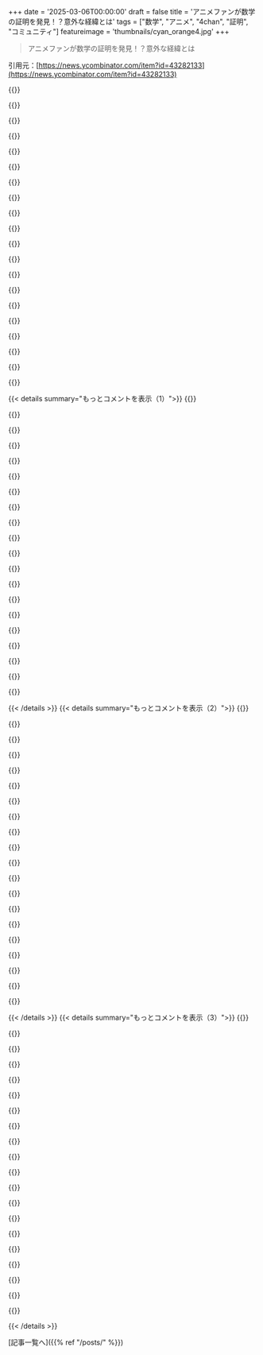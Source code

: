 +++
date = '2025-03-06T00:00:00'
draft = false
title = 'アニメファンが数学の証明を発見！？意外な経緯とは'
tags = ["数学", "アニメ", "4chan", "証明", "コミュニティ"]
featureimage = 'thumbnails/cyan_orange4.jpg'
+++

> アニメファンが数学の証明を発見！？意外な経緯とは

引用元：[https://news.ycombinator.com/item?id=43282133](https://news.ycombinator.com/item?id=43282133)

{{<matomeQuote body="過去の議論を見ると、元々の質問は4chanの/sci/に投稿されたもので、アニメ板ではないと。この記事で言われているのは誤解みたい。これは数学コミュニティへの質問でアニメのネタを使っていて、実際にはアニメファンが楽しんでるだけじゃなくて、数学に詳しい人たちが難しい問題に挑戦してるんだ。一人はstackexchangeの質問を引用していて、解決できたらarxivに投稿すると言ってたよ。" userName="wodenokoto" createdAt="2025-03-07T07:26:35" color="#785bff">}}

{{<matomeQuote body="この誤解の責任は私にあるかも。最初は証明が4chanから来てるとは気づかなかった。Nathaniel Johnstonが公式のWikiaで証明を見つけたんだ。それをツイートした時、”アニメに関するWikiの匿名ユーザーが最小のsuperpermutationsの下限を証明した”って言ったけど、当時のWikiaは確かにアニメ中心だった。アニメの観点が誇張されすぎたかもだけど、証明者は数学者じゃないし、一般的な形で結果を発表したいとも思ってないから、こういう結果がここから出るのは意外だよ。" userName="robinhouston" createdAt="2025-03-07T13:58:42" color="#785bff">}}

{{<matomeQuote body="＞Nathaniel Johnstonが現在の証明をWikiaで見つけた<br>そのWikiaは4chanの公式/sci/ Wikiaだよ。" userName="throwaway37725" createdAt="2025-03-07T15:11:25" color="">}}

{{<matomeQuote body="4chanの/sci/は本当に伝統的な研究とアカデミアの中心地なの？アニメファンが描いてる区分で混乱してしまうよ。" userName="nativeit" createdAt="2025-03-10T11:50:31" color="">}}

{{<matomeQuote body="私の説明はWikiaを知らない人向けだったから、誤解を招く表現になったかも。もっと注意深く言えばよかった。理解している人にはおかしく聞こえたかもしれない。" userName="robinhouston" createdAt="2025-03-07T15:28:15" color="">}}

{{<matomeQuote body="それに関しては、広く注目されるきっかけを作ってくれてありがとう！" userName="wodenokoto" createdAt="2025-03-09T15:23:23" color="">}}

{{<matomeQuote body="これはよくある誤解で、4chanでアニメの画像に文句を言うことが多い。4chanは主にアニメファン向けだから、あらゆる板でアニメ関連の投稿が普通なのに対して、他の話題が持ち込まれるのは受け入れられない。4chanは自由だから、アニメ好きじゃない人が文句を言ってるのがいるけど、無視されてるか反発されてるよ。確かに私も数年訪れていないから、文化的に少し変わったかもだけど、当時はまだアニメコミュニティがしっかりしてたよ。" userName="Ferret7446" createdAt="2025-03-08T07:41:42" color="">}}

{{<matomeQuote body="4chanをアニメ板と呼ぶのは正しいと思う。2chanのコピーから始まったから、アニメ中心だった。サイトのカタログをざっと見ればアニメの反応画像が出てくる確率が高いよ。" userName="ergl" createdAt="2025-03-07T16:59:03" color="">}}

{{<matomeQuote body="確かに。逆に言うと、多くの/sci/の人はアニメとは結びつきたくないって思ってるかも。" userName="VVilhelmsen" createdAt="2025-03-07T08:37:30" color="">}}

{{<matomeQuote body="Redditのようにサイト全体で支配するハイヴマインドはなく、4chanは特定のコミュニティに分かれている。/b/や/pol/、r9kやオタク関連を無視すれば、古いインターネットを思い起こさせる質の良いコミュニティが見つかる。/sci/、/mu/、/biz/、/fit/はたまにいい瞬間があるね。" userName="swarnie" createdAt="2025-03-07T10:56:14" color="">}}

{{<matomeQuote body="まぁ、/t/で出てくるコンテンツはデータホーディングやロストメディア的にはすごく興味深いよね。たしか、あるポスターがセルビアのニッチな朝のアニメを全部デジタル化してたことを覚えてる。法律的な配信方法には漏れが多いし。" userName="lmpdev" createdAt="2025-03-07T10:58:45" color="#785bff">}}

{{<matomeQuote body="/biz/には良い瞬間があるとは自信持って言えるね。" userName="yifanl" createdAt="2025-03-07T16:30:49" color="">}}

{{<matomeQuote body="cryptoの登場でそのボードが崩壊したんだよね。" userName="Winmillion" createdAt="2025-03-07T21:16:33" color="">}}

{{<matomeQuote body="＞”weebの話は無視しろ”<br>4chanでそれするのは無理だよ。" userName="ChrisRR" createdAt="2025-03-07T13:52:30" color="">}}

{{<matomeQuote body="＞”weebの話は無視しろ”<br>出て行け。" userName="mahoho" createdAt="2025-03-07T14:06:54" color="">}}

{{<matomeQuote body="つまらないイスラエル/アメリカのボイコットの連中には、グラフィックスカードのベンチマークスレから出て行ってほしいけど、現実にはそうはいかないよね。そういうわけで、weebの話を無視すれば4chanの他のボードを使えるけど。" userName="swarnie" createdAt="2025-03-07T17:50:30" color="">}}

{{<matomeQuote body="最初の意図はアニメファンが他のファンと話すための場所だったんだよね。でも時間が経つにつれて、ボード文化はアニメとあまり関係なくなっちゃった。" userName="Arnavion" createdAt="2025-03-07T19:52:10" color="#ff5733">}}

{{<matomeQuote body="でも、アニメのウェブサイトだしね。" userName="tempaccount420" createdAt="2025-03-07T12:07:23" color="">}}

{{<matomeQuote body="どういうこと？あれは長い間、一般的な画像掲示板だよ。" userName="Sharlin" createdAt="2025-03-07T12:13:28" color="">}}

{{<matomeQuote body="2chanのオフシュートとしての伝統があるから、''otaku''文化はほとんどのボードに影響を与え続けてるんだよね。矛盾してるわけじゃないんだ。" userName="corimaith" createdAt="2025-03-07T14:25:55" color="#ff5c5c">}}

{{< details summary="もっとコメントを表示（1）">}}
{{<matomeQuote body="4chanの情報はRedditより価値があると思う。Redditはエコーチェンバーが多くて無駄な情報が多いし。" userName="MangoCoffee" createdAt="2025-03-07T14:54:30" color="">}}

{{<matomeQuote body="情報を見つけるのが問題なんだ。スレッドが死ぬと再度見つけるのは大変だし、時間が経つと似たスレッドに埋もれちゃう。ユーザーによる検索も匿名だから難しいし、同じ内容のリポストも多いから厳しい。古いスレを復元しようとするのは無駄だよ。" userName="tumsfestival" createdAt="2025-03-08T14:55:11" color="">}}

{{<matomeQuote body="この投稿のアーカイブはmathsci.wikia.comのページにあるよ：<br>https://warosu.org/sci/thread/S3751105#p3751197" userName="Arnavion" createdAt="2025-03-07T19:07:46" color="">}}

{{<matomeQuote body="以前の議論はこちら：<br>https://news.ycombinator.com/item?id=18292061<br>https://news.ycombinator.com/item?id=23968618<br>https://news.ycombinator.com/item?id=39325146<br>こちらも見てみて：<br>https://mathsci.fandom.com/wiki/The_Haruhi_Problem<br>https://en.wikipedia.org/wiki/Superpermutation#Lower_bounds,..." userName="layer8" createdAt="2025-03-06T16:56:33" color="#ff33a1">}}

{{<matomeQuote body="すごい、知らなかった！ありがとう！マクロ展開したやつもあるよ：<br>暗号を解いてスーパー順列の隠れた秘密を探る<br>- <br>https://news.ycombinator.com/item?id=39325146<br>・2024年2月（コメント数：8）<br>ミステリーな数学の天才と小説家が順列問題を進める<br>- <br>https://news.ycombinator.com/item?id=36191831<br>・2023年6月（コメント数：92）<br>匿名の4chanの投稿が25年の数学パズルを解く手助けをした（2018年）<br>- <br>https://news.ycombinator.com/item?id=23968618<br>・2020年7月（コメント数：7）<br>誰も4chanの数学者を引用できない<br>- <br>https://news.ycombinator.com/item?id=18292061<br>・2018年10月（コメント数：198）<br>他のスレッドがあったら教えて、ここに追加するよ。" userName="dang" createdAt="2025-03-06T21:43:33" color="#785bff">}}

{{<matomeQuote body="これらのスレッドは特定の順番で見た方がいいのかな？" userName="nash" createdAt="2025-03-07T04:13:34" color="">}}

{{<matomeQuote body="全部試して、どれが一番いいか見てみようぜ。" userName="yccs27" createdAt="2025-03-07T11:02:31" color="">}}

{{<matomeQuote body="安心して、ここで使える便利な証明があるから..." userName="app13" createdAt="2025-03-07T14:21:30" color="">}}

{{<matomeQuote body="Fandomのリンクの右上の画像は、4chanのスレッドで投稿されたものだよ。多くの投稿に含まれていなくて残念だ。キャラはThe Melancholy of Haruhi SuzumiyaじゃなくてSteins;Gateのものだね。:  https://steins-gate.fandom.com/wiki/Kurisu_Makise" userName="Izkata" createdAt="2025-03-06T18:51:44" color="">}}

{{<matomeQuote body="白板の前にいるKurisuと”You should be able to solve this”の画像はかなり有名な投稿形式だね。" userName="Hamuko" createdAt="2025-03-06T19:59:34" color="">}}

{{<matomeQuote body="この記事の素晴らしい著者はManon Bischoffだと知って驚かないよ。彼女のSpektrum.deでの執筆を何年も読んでるけど、いつも素晴らしい。彼女の記事のリストはここにあるよ: https://www.spektrum.de/profil/bischoff/manon/1486871" userName="lqet" createdAt="2025-03-06T20:34:48" color="#38d3d3">}}

{{<matomeQuote body="記事に登場している他のアマチュア数学者がGreg Eganって知って驚いてるよ。彼の個人サイトはここだ: https://www.gregegan.net/。彼は現代ハードSF作家の中で最高の一人だよ。" userName="cloudbonsai" createdAt="2025-03-07T02:30:28" color="#38d3d3">}}

{{<matomeQuote body="彼はおそらく世界で最高のレクリエーション数学者の一人だね。彼のウェブサイトやMastodonをフォローしていればわかるよ。" userName="senderista" createdAt="2025-03-07T04:51:02" color="">}}

{{<matomeQuote body="時々HNでは、どの投稿がアストロターフィングなのかわからないことがあるよ。褒め言葉が超ニッチで関連性が薄くて、自分にはすごく見えるからね。" userName="hackernewds" createdAt="2025-03-07T06:11:02" color="">}}

{{<matomeQuote body="時にはいいよね。やる気が出てGreg Eganのノンフィクション書籍のリストを見つけたよ: https://www.gregegan.net/BIBLIOGRAPHY/Bibliography.html#NonF...。シリーズ”Winning Ways for Your Mathematical Plays（様々な著者）”がもう少し安くなるのを待ってるんだ。" userName="turtleyacht" createdAt="2025-03-07T18:13:34" color="">}}

{{<matomeQuote body="＞best recreational mathematicians in the world<br>それって何を含むの？数学が得意ってこと？それとも新しい研究や定理を考え出してるの？" userName="Suppafly" createdAt="2025-03-10T18:17:21" color="">}}

{{<matomeQuote body="彼は頭の中でJohn BaezやDan Christensenと共著で数学・物理の論文を書いているよ。他にもあると思うよ。" userName="senderista" createdAt="2025-03-11T04:22:53" color="">}}

{{<matomeQuote body="Schild's Ladderは俺のお気に入りだよ。" userName="asystole" createdAt="2025-03-07T13:08:32" color="">}}

{{<matomeQuote body="どれも好きだけど、Permutation Cityが特に好きだな。" userName="jamiek88" createdAt="2025-03-07T07:59:07" color="">}}

{{<matomeQuote body="今日の話題にピッタリだね。" userName="lupire" createdAt="2025-03-07T14:16:21" color="">}}


{{< /details >}}
{{< details summary="もっとコメントを表示（2）">}}
{{<matomeQuote body="複雑な数学の概念をここまで楽しくわかりやすくする才能、すごいね。リンクもシェアしてくれてありがとう！" userName="ErigmolCt" createdAt="2025-03-07T06:41:47" color="#785bff">}}

{{<matomeQuote body="Scientific Americanが選んだ記事の画像は、Melancholy of Haruhi Suzumiyaのプロジェクトからじゃなくて、もっとマイナーなAokana - Four Rhythms Across the Blueからだね。" userName="trothamel" createdAt="2025-03-06T19:29:59" color="">}}

{{<matomeQuote body="彼らはHaruhiのショーの例を使ってるけど、ファンは全エピソードを順番に見るわけじゃないし、Endless 8、つまり8話が時間ループしてるのに注目してほしい。リサーチが本当にひどいね。" userName="endless8" createdAt="2025-03-07T01:32:38" color="">}}

{{<matomeQuote body="一定の真実があって、放送順と実際の時間順、原作の順番が全然違うんだよね。放送順が主な例外だと思う。Endless Eightの8話を他のエピソードの中で見るのは意味がないと思うよ。" userName="prophesi" createdAt="2025-03-07T02:48:49" color="#ff5c5c">}}

{{<matomeQuote body="Haruhiシリーズはエピソードがバラバラで放送順も時系列と関係ないってことで有名だよね。" userName="Maken" createdAt="2025-03-07T12:01:57" color="">}}

{{<matomeQuote body="確か、オリジナル放送は巧妙に順番を入れ替えたらしい。元のライトノベルの骨組みがあって、それに一話完結のエピソードを混ぜて、真ん中でクライマックスが来ないようにしてるんだ。" userName="trothamel" createdAt="2025-03-07T15:36:28" color="#785bff">}}

{{<matomeQuote body="元の4chanの投稿は第一シーズンについてのもので、Endless 8の話だとは思わなかったんだけど。" userName="kyorochan" createdAt="2025-03-07T07:54:59" color="">}}

{{<matomeQuote body="アニメとビジュアルノベルは全然違う媒体だし、映画のカバーを音楽アルバムの話に使うようなもんだよね。" userName="Frotag" createdAt="2025-03-06T23:10:17" color="">}}

{{<matomeQuote body="どっちもアニメ化されてるけど、オリジナルじゃないってことが重要だね。" userName="windward" createdAt="2025-03-07T09:08:06" color="">}}

{{<matomeQuote body="数学の論文が4chanの投稿を引用するって、めっちゃ面白いよね。知られざる知識がネットのどこかに埋もれてるかも。" userName="tombert" createdAt="2025-03-06T17:01:32" color="#38d3d3">}}

{{<matomeQuote body="＞それだけの隠れた知識がネットにあるかもって考えると、情報が自由になるっていう希望があったのに今はトリビアルなコンテンツが多すぎて必要な情報を探すのが大変だよね。" userName="dylan604" createdAt="2025-03-06T17:39:27" color="">}}

{{<matomeQuote body="でも、ネットが普及して世界中の知識が手に入るようになったっていう面もある。キュレーションの問題だと思うけど、Wikipediaは一つの大きなサイトだから価値あると思うよ。" userName="acureau" createdAt="2025-03-06T17:57:45" color="#ff5c5c">}}

{{<matomeQuote body="趣味で見つけた数学的な発見が、誰にも評価されずに埋もれてるかもしれないって思うと面白いよね。誰もが気づけるか分からないし。" userName="tombert" createdAt="2025-03-06T19:09:44" color="#ff5733">}}

{{<matomeQuote body="隠れた情報が多いのは面白いことだと思う。ただ、すべてがインデックス化されてる方が便利なのも事実で、悩ましいね。" userName="bee_rider" createdAt="2025-03-06T22:05:16" color="">}}

{{<matomeQuote body="まるで何百年も誰も見なかったカタコンベにある古い巻物みたいだね。そこにはたくさんの疑問に答えてくれる情報があるけど、どこに目を向けるべきかを知っている必要がある。発見ってのはいつも難しいんだ。" userName="dylan604" createdAt="2025-03-06T22:50:01" color="#ff33a1">}}

{{<matomeQuote body="念のために言っておくけど、TikTokの永久機関の動画は全部偽物か、長期間にわたる磁石の蓄積エネルギーを利用してるから。" userName="wombatpm" createdAt="2025-03-06T22:11:51" color="">}}

{{<matomeQuote body="これはちょっと変だな。かなりシンプルで、マシンの内部を逆にすればいいだけだ。そうすれば宇宙全体がその内側にあって、外部からのエネルギーは内部にあることになる。" userName="moi2388" createdAt="2025-03-07T07:18:40" color="">}}

{{<matomeQuote body="もし本当に永久機関を見つけたら、月の間ずっとHNで話題になるはずだよ。それはニュートンの法則と同じくらいの発見だ。" userName="johnnyanmac" createdAt="2025-03-06T22:18:18" color="#38d3d3">}}

{{<matomeQuote body="AI/LLMの議論はこんな感じで、みんなが永久機関デモに騙されてる気分。まるでクリプトと同じみたい。" userName="dylan604" createdAt="2025-03-06T22:46:06" color="">}}

{{<matomeQuote body="でもCopilotは存在してるし、みんな使うのを喜んでるみたいだね。" userName="crummy" createdAt="2025-03-07T00:31:11" color="">}}


{{< /details >}}
{{< details summary="もっとコメントを表示（3）">}}
{{<matomeQuote body="（一部の）人は誰かにおしっこをかけてもらうためにお金を払うこともあるよ。MicrosoftはCopilotのゴールデンシャワー・ティアを提供するべきだと思う？" userName="DrillShopper" createdAt="2025-03-07T02:33:25" color="">}}

{{<matomeQuote body="もうこのサービスはあるよ、それは「CosmosDB」って言うんだ。" userName="tombert" createdAt="2025-03-07T04:51:52" color="">}}

{{<matomeQuote body="これは企業向けの契約次第で交渉できるはずだよ。" userName="notpushkin" createdAt="2025-03-07T03:48:42" color="">}}

{{<matomeQuote body="はっきり言うけど、ネットには訳の分からないことがたくさんある、それがネットの大半かも。永久機関の話はその一例。でも実際には知られていない面白い（そして本物の）情報があるんじゃないかと気になる。" userName="tombert" createdAt="2025-03-06T22:37:54" color="#45d325">}}

{{<matomeQuote body="DiscordやSlackみたいなアプリのせいで情報のブラックホールができちゃうのが一番最悪だよね。今は技術系のコミュニティがいっぱいあって、アイデアが公共の場から隠れちゃってるんだ。" userName="arkh" createdAt="2025-03-07T07:47:31" color="">}}

{{<matomeQuote body="悪意のある人たちがプライベートなp*rnのDiscordサーバーを公開サイトにアーカイブする精神が、技術系サーバーにアクセスできる人たちにも向かうことを願うよ。秘密の場所はみんな欲しがるけど、全てがSCIFみたいである必要はないんだ。ログを公開しよう。" userName="h2zizzle" createdAt="2025-03-07T14:11:51" color="">}}

{{<matomeQuote body="引用するだけじゃなくて、第一著者としても載せてるよ！https://oeis.org/A180632/a180632.pdf" userName="ziddoap" createdAt="2025-03-06T17:50:37" color="">}}

{{<matomeQuote body="真面目なコンピュータセキュリティの論文が、ネット上のランダムな情報を引用してるのって面白いよね。Phrackにはたぶん何百、いや何千もの引用があると思う。" userName="bawolff" createdAt="2025-03-06T22:27:18" color="">}}

{{<matomeQuote body="もし科学データだけで訓練されたLLMにこの問題を解かせたら、あっさり解決するか、全く解決しないかのどっちかだと思う。非一般的なLLMに対する反論で、リベラルアーツの学位には軽く敬意を表してるって感じだね。" userName="bloomingkales" createdAt="2025-03-06T17:20:22" color="#45d325">}}

{{<matomeQuote body="Internet HistorianのHe Will Not Divide Usに関する動画シリーズは、同じように巧妙なバカさ加減を見れるからおすすめだよ。" userName="Oarch" createdAt="2025-03-06T23:28:49" color="">}}

{{<matomeQuote body="He Will Not Divide Usの騒動から学んだのは、ウェブ上に個人情報を残さないこと、特に時間があり余ってる男性のティーンエイジャーや若い大人を怒らせないことが大事だね。" userName="kikokikokiko" createdAt="2025-03-07T07:10:15" color="">}}

{{<matomeQuote body="「男性のティーンエイジャー/若い大人」って大きな前提だね。" userName="pelagicAustral" createdAt="2025-03-07T14:57:09" color="">}}

{{<matomeQuote body="教えてよ、伝説の4Chanの女性は見つけたの？" userName="kikokikokiko" createdAt="2025-03-08T05:26:47" color="">}}

{{<matomeQuote body="うん、彼女の名前はTaylor Swiftだよ /s（彼女が昔 /b にいたっていう面白い伝説があるんだ）" userName="Oarch" createdAt="2025-03-08T16:46:41" color="">}}

{{<matomeQuote body="信じられないほどのセンスだね。" userName="ydnaclementine" createdAt="2025-03-06T17:56:41" color="">}}

{{<matomeQuote body="TempleOSのことを思い出すな。あそこには面白いコードやアルゴリズムがたくさんあるはず。自分は数学や複雑なアルゴリズムがわからないから、実際に役立てるかはわからないけど。" userName="Cthulhu_" createdAt="2025-03-07T08:13:07" color="#785bff">}}

{{<matomeQuote body="何年か前にTempleOSから「本物」のOSを作ろうと質問したことがある。あれは単なるミーム以上のものがあると思う。オリジナルの4chanの投稿を見た時、数学の知識がなかったからその重要性に気づけなかった。" userName="tombert" createdAt="2025-03-07T14:15:54" color="#38d3d3">}}

{{<matomeQuote body="他にどんな偶然の発見がミームスレや忘れられたフォーラムに埋もれてるんだろう？" userName="ErigmolCt" createdAt="2025-03-07T06:44:10" color="">}}

{{<matomeQuote body="でも、そういうスキルがあれば、これは新しい解決策だって気づくはずだよ。" userName="anal_reactor" createdAt="2025-03-07T09:52:41" color="">}}

{{<matomeQuote body="昔の仕事で、トイレの合鍵が4桁のコードだったんだ。ジョークでインタビューの問題にしようとしたんだけど、実際にはその問題が面白いって思ったんだ。" userName="bntyhntr" createdAt="2025-03-06T18:50:56" color="">}}


{{< /details >}}


[記事一覧へ]({{% ref "/posts/" %}})
